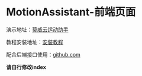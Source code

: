 # MotionAssistant-前端页面



演示地址：[莫威云运动助手](http://mi.itmowei.cn/)

教程安装地址：[安装教程](http://www.itmowei.cn/archives/2022-11-14-21-55-58)



配合后端接口使用：[github.com](https://github.com/mowei1600/MotionAssistant-stand)



**请自行修改index**